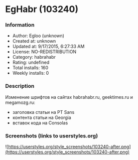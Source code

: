 # EgHabr (103240)

### Information
- Author: Egloo (unknown)
- Created at: unknown
- Updated at: 9/17/2015, 6:27:33 AM
- License: NO-REDISTRIBUTION
- Category: habrahabr
- Rating: undefined
- Total installs: 160
- Weekly installs: 0


### Description
Изменение шрифтов на сайтах habrahabr.ru, geektimes.ru и megamozg.ru:
 - заголовка статьи на PT Sans
 - контента статьи на Georgia
 - вставок кода на Consolas


### Screenshots (links to userstyles.org)
![https://userstyles.org/style_screenshots/103240-after.png](https://userstyles.org/style_screenshots/103240-after.png)



